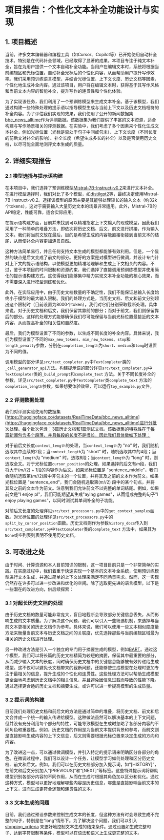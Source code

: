 # 项目报告：个性化文本补全功能设计与实现

## 1. 项目概述

当前，许多文本编辑器和编程工具（如Cursor、Copilot等）已开始使用自动补全技术，特别是在代码补全领域，已经取得了显著的成果。本项目专注于纯文本补全，旨在为用户提供一个文本自动补全功能。当用户在编辑文本时，系统将根据当前编辑区和光标位置，自动补全光标后的个性化内容，从而帮助用户提升写作效率。我们采用预训练语言模型，并结合光标位置、上下文长度、历史文档等因素，个性化地生成补全内容。通过该项目，用户将在编辑文本时，获得基于其写作风格和当前文本内容的智能补全，提升写作的连贯性和个性化体验。

为了实现该任务，我们利用了一个预训练模型来生成文本补全。基于该模型，我们通过构建一些特殊处理的提示语以指导模型生成与当前上下文以及历史文档相符的补全内容。为了评估我们实现的效果，我们使用了公开的新闻数据集[bbc_news_alltime](https://huggingface.co/datasets/RealTimeData/bbc_news_alltime)作为评测数据。该数据集为我们提供了丰富的文本资源，适合构建与写作场景相关的评测数据。在实验中，我们考虑了多个因素来个性化生成文本补全，例如光标位置（光标是否处于句子中间或句末）、上下文长度（不同长度的前后文对补全的影响）、补全长度（希望生成多长的补全）以及是否使用历史文档，以尽可能全面地测评文本生成的质量。

## 2. 详细实现报告

### 2.1 模型选择与提示语构建
在本项目中，我们选择了预训练模型[Mistral-7B-Instruct-v0.2](https://huggingface.co/mistralai/Mistral-7B-Instruct-v0.2)来进行文本补全。在进行模型选择时，我们对比了多个模型，如[distilgpt2](https://huggingface.co/distilbert/distilgpt2)等，最终决定使用Mistral-7B-Instruct-v0.2。选择该模型的原因主要是其能够处理较长的输入文本（约32k个tokens），这对于需要输入大量历史文本的场景非常适用。此外，Mistral-7B的API稳定，性能可靠，适合实际应用。

在提示语构建方面，目前并未找到可以精准指定上下文输入的现成模型，因此我们采用了一种简单的堆叠方法，即依次将历史文档、后文、前文进行拼接，作为输入文本。我们将当前文放在最后，目的是希望生成的内容能直接衔接到当前文本的结尾，从而使补全内容更加连贯自然。

这种方法简单易行，并且任何支持文本生成的模型都能够有效利用。但是，一个显然的缺点是后文变成了前文的部分。更好的方案是对模型进行微调，并设计专门针对上下文的提示语结构，以使模型更加精准地理解和生成上下文相关的内容。不过，鉴于本项目的时间限制和资源约束，我们选择了直接调用预训练模型并使用简化的提示语构建方式。这使得我们能够集中精力实现文本补全功能的核心效果，而不需要深入进行模型训练和优化。

此外，在实际应用中，由于历史文档数量的不确定性，我们不能保证总输入长度始终小于模型的最大输入限制。我们的处理方式是，当历史文档、后文和前文分别超出这个限制时（目前设置为8000个token），我们对它们分别采取截断处理。具体来说，对于历史文档和后文，我们保留其靠前的部分；而对于前文，我们则保留靠后的部分。这样的处理方式能够确保我们尽可能保留与当前光标位置最接近的文本内容，从而提高补全的相关性和自然度。

最后，我们为模型设置了不同的参数，以生成不同长度的补全内容。具体来说，我们为模型设置了不同的`max_new_tokens`、`min_new_tokens`、`stop`和`length_penalty`参数，分别在`completion_length`为`short`、`medium`和`long`时设置为不同的值。

调用模型的部分详见`src/text_completer.py`中`TextCompleter`类的`_call_generator_api`方法。构建提示语的部分详见`src/text_completer.py`中`TextCompleter`类的`_build_prompt`和`complete_text` 方法。关于不同长度补全的参数，详见`src/text_completer.py`中`TextCompleter`类`complete_text` 方法的`completion_length`参数。如果想要体验效果，可以运行`toy_example.py`文件。

### 2.2 评测数据处理
我们对评测实验使用的数据集 [https://huggingface.co/datasets/RealTimeData/bbc_news_alltime](https://huggingface.co/datasets/RealTimeData/bbc_news_alltime)进行分批次处理。每个批次包含：3篇历史文档和1篇测试文档。该数据集的特殊性在于每篇新闻包含多个段落，并且每段的长度不是很长，因此我们具体做如下处理：

对于前后文长度`context_length`的处理，当`context_length`为 "no" 时，我们随机选取其中连续的2段；当`context_length`为 "short" 时，随机选取其中的4段；当`context_length`为 "medium" 时，选取8段；当`context_length`为 "long" 时，则选取全文。对于光标位置`cursor_position`的处理，如果选择的后文有$m$段，我们将大于$(m // 2) + 1$段的内容作为后文。如果光标位置是 "sentence_middle"，我们会随机选取第$(m // 2)$段中非句末的一个位置，并将其及之前的文本作为前文。如果光标位置是 "sentence_end"，我们会随机选取第$(m // 2)$ 段中的某个句点，并将其及之前的文本作为前文。注意到我们允许前文不以完整的单词结尾。例如，如果前文是"I enjoy pl"，我们可能期望其生成"aying games"，从而组成完整的句子"I enjoy playing games"，以同时测试其单词补全的子功能。

对前后文长度的处理详见`src/text_processors.py`中的`get_context_samples`函数。对光标位置的处理详见`src/text_processors.py`中的`split_by_cursor_position`函数。历史文档则作为参数`history_docs`传入到`src/text_completer.py`中`TextCompleter`类的`complete_text` 方法中，如果其为`None`或空列表则表明不使用历史文档。

## 3. 可改进之处

由于时间、计算资源和本人目前知识的限制，这一项目目前只是一个非常简单的实践。在实施过程中，我们着重于快速实现一个基本的文本补全系统，使用预训练模型进行文本生成，并通过简单的上下文处理来满足不同场景需求。然而，这一实现仍然存在许多可以进一步改进和优化的空间。除了选取更先进的语言模型，以下是一些潜在的改进方向，供后续探索：

### 3.1 对超长历史文档的处理

由于历史文档的数量可能非常庞大，盲目地截断会导致部分关键信息丢失，从而影响生成的文本质量。为了解决这个问题，我们可以引入一些筛选机制，来选择与当前文本更相关的历史文档作为参考。具体来说，我们可以使用一些文本相似度度量方法来衡量当前文本与历史文档之间的关联度，优先选择那些与当前编辑区域最为相关的历史文档进行处理。

另一种改进方法是引入一个独立的专门用于摘要生成的模型，例如[BART](https://huggingface.co/facebook/bart-large-cnn)。通过这个模型，我们可以将长篇的历史文档精简为较短的摘要，保留其中最重要的部分，从而减少输入文本的长度，同时确保历史文档中的关键信息能够被有效传递给生成模型。这不仅可以避免长文档带来的截断问题，还能够使生成模型在处理时更加专注于最相关的信息，提升生成的个性化和连贯性。这些处理方法可以帮助生成模型更全面地考虑到历史文档中的相关信息，并且避免因信息过载而导致的性能下降。通过选择更合适的历史文档和摘要生成，或许可以进一步提高模型的生成质量。

### 3.2 提示词的构建

目前我们处理历史文档和前后文的方法是通过简单的堆叠，将历史文档、前文和后文合并成一个统一的输入传递给模型。这种做法虽然可以解决基本的上下文问题，但并没有充分利用每个部分的特性，可能导致模型在生成时忽略了各部分内容的不同角色和重要性。例如，历史文档的作用是为当前文本提供背景和参考，而前文则是直接影响生成内容的上下文信息，后文则需要根据光标位置来决定生成的方向和内容。

为了改进这一点，可以通过微调模型，并引入特定的提示语来明确区分各部分的角色。在微调过程中，我们可以设计一个任务，让模型学习如何处理和区分历史文档、前文和后文。例如，我们可以在历史文档部分加入提示词，如“[HISTORY]”，在前文和后文分别加入“[PREVIOUS]”和“[NEXT]”等标签。这些特殊提示词将帮助模型识别各部分内容的不同作用，从而在生成时根据其角色加以区分和优化。通过这种方式，模型可以更好地理解哪些内容是历史信息，哪些是直接影响当前文本的上下文，进而生成更符合逻辑和连贯性的文本。

### 3.3 文本生成的问题

目前，我们通过预设参数来控制生成文本的长度，但这种方法有时会导致生成不完整的句子，特别是在“long”情形下。为了解决这个问题，我们可以引入[stopping_criteria](https://huggingface.co/docs/transformers.js/v3.0.0/en/api/generation/stopping_criteria) 来更好地控制文本生成的结束条件。通过设置如生成完整句子、达到字符限制等条件，模型可以在语法和语义上生成更完整的文本。


